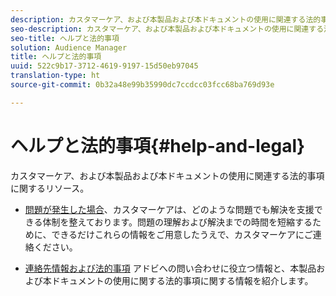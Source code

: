 ```yaml
---
description: カスタマーケア、および本製品および本ドキュメントの使用に関連する法的事項に関するリソース。
seo-description: カスタマーケア、および本製品および本ドキュメントの使用に関連する法的事項に関するリソース。
seo-title: ヘルプと法的事項
solution: Audience Manager
title: ヘルプと法的事項
uuid: 522c9b17-3712-4619-9197-15d50eb97045
translation-type: ht
source-git-commit: 0b32a48e99b35990dc7ccdcc03fcc68ba769d93e

---
```



# ヘルプと法的事項{#help-and-legal}

カスタマーケア、および本製品および本ドキュメントの使用に関連する法的事項に関するリソース。

* [問題が発生した場合](/help/using/help-legal/help-problem.md)、カスタマーケアは、どのような問題でも解決を支援できる体制を整えております。問題の理解および解決までの時間を短縮するために、できるだけこれらの情報をご用意したうえで、カスタマーケアにご連絡ください。


* [連絡先情報および法的事項](/help/using/help-legal/help-legal-contact.md)
アドビへの問い合わせに役立つ情報と、本製品および本ドキュメントの使用に関する法的事項に関する情報を紹介します。
